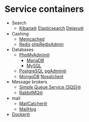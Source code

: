 # Service containers
- Search
    - [Kibana](http://elastic.co/kibana)[🌐](http://localhost:5601) [Elasticsearch](http://elastic.co) [Dejavu](http://opensource.appbase.io/dejavu)[🌐](http://localhost:1358)
- Cashing
    - [Memcached](http://memcached.org)
    - [Redis](http://redis.io) [phpRedisAdmin](github.com/erikdubbelboer/phpRedisAdmin)
- Databases
    - [PhpMyAdmin](http://phpmyadmin.net)[🌐](http://localhost:8081)
        - [MariaDB](http://mariadb.org)
        - [MySQL](http://mysql.com)
    - [PostgreSQL](http://postgresql.org) [pgAdmin](http://pgadmin.org)[🌐](http://localhost:5050)
    - [MongoDB](http://mongodb.com) [Nosqlclient](http://nosqlclient.com) 
- Message brokers
    - [Simple Queue Service (SQS)](http://aws.amazon.com/sqs)[🌐](http://localhost:9325)
    - [RabbitMQ](http://rabbitmq.com)[🌐](http://localhost:15672)
- mail
    - [MailCatcher](http://mailcatcher.me)[🌐](http://localhost:1080)
    - [MailHog](http://github.com/mailhog/MailHog)
- [Docker](http://docker.com)[🌐](http://localhost:8754)